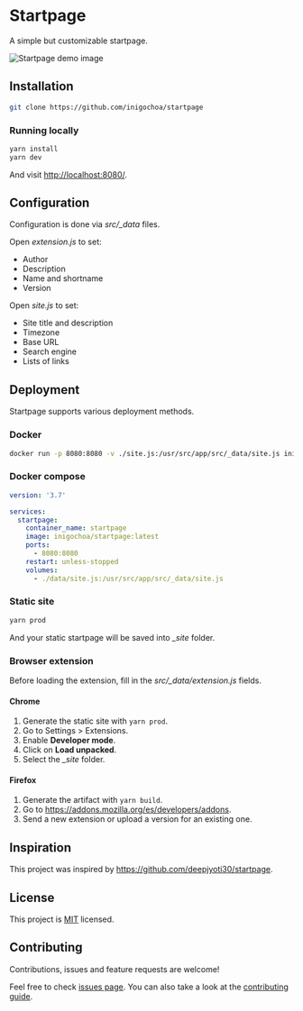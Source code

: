 # Startpage

A simple but customizable startpage.

![Startpage demo image](../media/startpage.png?raw=true)

## Installation

```sh
git clone https://github.com/inigochoa/startpage
```

### Running locally

```sh
yarn install
yarn dev
```

And visit <http://localhost:8080/>.

## Configuration

Configuration is done via *src/_data* files.

Open *extension.js* to set:

- Author
- Description
- Name and shortname
- Version

Open *site.js* to set:

- Site title and description
- Timezone
- Base URL
- Search engine
- Lists of links

## Deployment

Startpage supports various deployment methods.

### Docker

```sh
docker run -p 8080:8080 -v ./site.js:/usr/src/app/src/_data/site.js inigochoa/startpage
```

### Docker compose

```yaml
version: '3.7'

services:
  startpage:
    container_name: startpage
    image: inigochoa/startpage:latest
    ports:
      - 8080:8080
    restart: unless-stopped
    volumes:
      - ./data/site.js:/usr/src/app/src/_data/site.js
```

### Static site

```sh
yarn prod
```

And your static startpage will be saved into *_site* folder.

### Browser extension

Before loading the extension, fill in the *src/_data/extension.js* fields.

#### Chrome

1. Generate the static site with `yarn prod`.
1. Go to Settings > Extensions.
1. Enable **Developer mode**.
1. Click on **Load unpacked**.
1. Select the *_site* folder.

#### Firefox

1. Generate the artifact with `yarn build`.
2. Go to <https://addons.mozilla.org/es/developers/addons>.
3. Send a new extension or upload a version for an existing one.

## Inspiration

This project was inspired by <https://github.com/deepjyoti30/startpage>.

## License

This project is [MIT] licensed.

## Contributing

Contributions, issues and feature requests are welcome!

Feel free to check [issues page]. You can also take a look at the
[contributing guide].

[MIT]: https://github.com/inigochoa/startpage/blob/main/LICENSE.md
[issues page]: https://github.com/inigochoa/startpage/issues
[contributing guide]: https://github.com/inigochoa/startpage/blob/main/CONTRIBUTING.md
